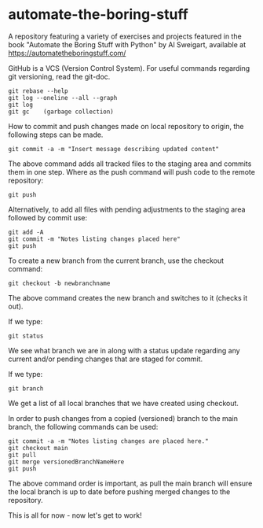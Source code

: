 # automate-the-boring-stuff
A repository featuring a variety of exercises and projects featured in the book "Automate the Boring Stuff with Python" by Al Sweigart, available at https://automatetheboringstuff.com/

GitHub is a VCS (Version Control System).
For useful commands regarding git versioning, read the git-doc.

```
git rebase --help 
git log --oneline --all --graph
git log
git gc    (garbage collection)
```

How to commit and push changes made on local repository to origin, the following steps can be made.

```
git commit -a -m "Insert message describing updated content"  
```

The above command adds all tracked files to the staging area and commits them in one step. Where as the push command will push code to the remote repository:
```
git push  
```
Alternatively, to add all files with pending adjustments to the staging area followed by commit use:
```
git add -A
git commit -m "Notes listing changes placed here"
git push
```
To create a new branch from the current branch, use the checkout command:
```
git checkout -b newbranchname
```
The above command creates the new branch and switches to it (checks it out).

If we type:
```
git status
```
We see what branch we are in along with a status update regarding any current and/or pending changes that are staged for commit.

If we type:
```
git branch
```
We get a list of all local branches that we have created using checkout.

In order to push changes from a copied (versioned) branch to the main branch, the following commands can be used:
```
git commit -a -m "Notes listing changes are placed here."
git checkout main  
git pull
git merge versionedBranchNameHere
git push
```

The above command order is important, as pull the main branch will ensure the local branch is up to date before pushing merged changes to the repository.

This is all for now - now let's get to work!
